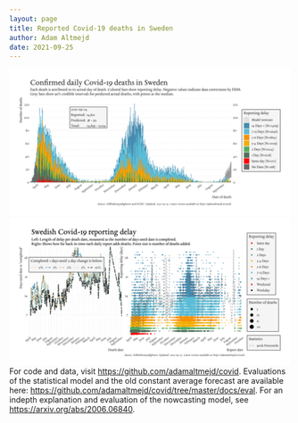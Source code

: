 ```yaml
---
layout: page
title: Reported Covid-19 deaths in Sweden
author: Adam Altmejd
date: 2021-09-25
---
```


![Graph of Swedish Covid-19 deaths with reporting delay.](deaths_lag_sweden_2021-09-25.png "Swedish Covid-19 deaths.")
![Graph of Swedish Covid-19 reporting delay in daily deaths.](lag_trend_sweden_2021-09-25.png "Trend in Swedish Covid-19 mortality reporting delay.")
For code and data, visit <https://github.com/adamaltmejd/covid>.
Evaluations of the statistical model and the old constant average forecast are available here: <https://github.com/adamaltmejd/covid/tree/master/docs/eval>.
For an indepth explanation and evaluation of the nowcasting model, see <https://arxiv.org/abs/2006.06840>.
